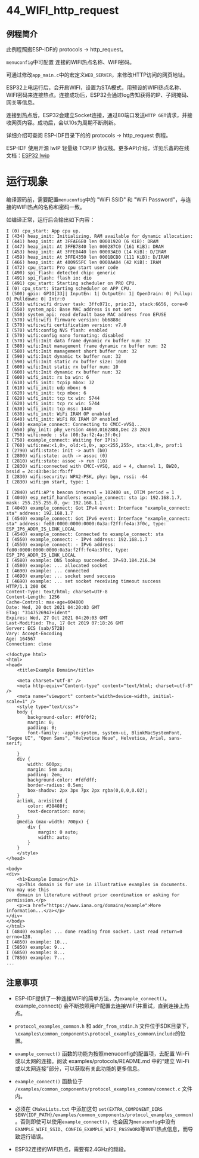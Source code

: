 # 44_WIFI_http_request

## 例程简介

此例程照搬ESP-IDF的 protocols -> http_request。

`menuconfig`中可配置 连接的WIFI热点名称、WIFI密码。

可通过修改`app_main.c`中的宏定义`WEB_SERVER`，来修改HTTP访问的网页地址。

ESP32上电运行后，会开启WIFI，设置为STA模式，用预设的WIFI热点名称、WIFI密码来连接热点。连接成功后，ESP32会通过log告知获得的IP、子网掩码、网关等信息。

连接到热点后，ESP32会建立Socket连接，通过80端口发送`HTTP GET`请求，并接收网页内容。成功后，会以10s为周期不断刷新。

详细介绍可查阅 ESP-IDF目录下的的 protocols -> http_request 例程。

ESP-IDF 使用开源 lwIP 轻量级 TCP/IP 协议栈。更多API介绍，详见乐鑫的在线文档：[ESP32 lwip](https://docs.espressif.com/projects/esp-idf/zh_CN/latest/esp32/api-guides/lwip.html)


# 运行现象

编译源码前，需要配置`menuconfig`中的 "WiFi SSID" 和 "WiFi Password"，与连接的WIFI热点的名称和密码一致。

如编译正常，运行后会输出如下内容：

```
I (0) cpu_start: App cpu up.
I (434) heap_init: Initializing. RAM available for dynamic allocation:
I (441) heap_init: At 3FFAE6E0 len 00001920 (6 KiB): DRAM
I (447) heap_init: At 3FFB7840 len 000287C0 (161 KiB): DRAM
I (453) heap_init: At 3FFE0440 len 00003AE0 (14 KiB): D/IRAM
I (459) heap_init: At 3FFE4350 len 0001BCB0 (111 KiB): D/IRAM
I (466) heap_init: At 400955FC len 0000AA04 (42 KiB): IRAM
I (472) cpu_start: Pro cpu start user code
I (490) spi_flash: detected chip: generic
I (491) spi_flash: flash io: dio
I (491) cpu_start: Starting scheduler on PRO CPU.
I (0) cpu_start: Starting scheduler on APP CPU.
I (500) gpio: GPIO[33]| InputEn: 1| OutputEn: 1| OpenDrain: 0| Pullup: 0| Pulldown: 0| Intr:0 
I (550) wifi:wifi driver task: 3ffc071c, prio:23, stack:6656, core=0
I (550) system_api: Base MAC address is not set
I (550) system_api: read default base MAC address from EFUSE
I (570) wifi:wifi firmware version: bb6888c
I (570) wifi:wifi certification version: v7.0
I (570) wifi:config NVS flash: enabled
I (570) wifi:config nano formating: disabled
I (570) wifi:Init data frame dynamic rx buffer num: 32
I (580) wifi:Init management frame dynamic rx buffer num: 32
I (580) wifi:Init management short buffer num: 32
I (590) wifi:Init dynamic tx buffer num: 32
I (590) wifi:Init static rx buffer size: 1600
I (600) wifi:Init static rx buffer num: 10
I (600) wifi:Init dynamic rx buffer num: 32
I (600) wifi_init: rx ba win: 6
I (610) wifi_init: tcpip mbox: 32
I (610) wifi_init: udp mbox: 6
I (620) wifi_init: tcp mbox: 6
I (620) wifi_init: tcp tx win: 5744
I (620) wifi_init: tcp rx win: 5744
I (630) wifi_init: tcp mss: 1440
I (630) wifi_init: WiFi IRAM OP enabled
I (640) wifi_init: WiFi RX IRAM OP enabled
I (640) example_connect: Connecting to CMCC-vVSQ...
I (650) phy_init: phy_version 4660,0162888,Dec 23 2020
I (750) wifi:mode : sta (08:3a:f2:4a:3f:0c)
I (750) example_connect: Waiting for IP(s)
I (760) wifi:new:<1,0>, old:<1,0>, ap:<255,255>, sta:<1,0>, prof:1
I (2790) wifi:state: init -> auth (b0)
I (2800) wifi:state: auth -> assoc (0)
I (2810) wifi:state: assoc -> run (10)
I (2830) wifi:connected with CMCC-vVSQ, aid = 4, channel 1, BW20, bssid = 2c:43:be:1c:fb:ff
I (2830) wifi:security: WPA2-PSK, phy: bgn, rssi: -64
I (2830) wifi:pm start, type: 1

I (2840) wifi:AP's beacon interval = 102400 us, DTIM period = 1
I (4040) esp_netif_handlers: example_connect: sta ip: 192.168.1.7, mask: 255.255.255.0, gw: 192.168.1.1
I (4040) example_connect: Got IPv4 event: Interface "example_connect: sta" address: 192.168.1.7
I (4540) example_connect: Got IPv6 event: Interface "example_connect: sta" address: fe80:0000:0000:0000:0a3a:f2ff:fe4a:3f0c, type: ESP_IP6_ADDR_IS_LINK_LOCAL
I (4540) example_connect: Connected to example_connect: sta
I (4550) example_connect: - IPv4 address: 192.168.1.7
I (4550) example_connect: - IPv6 address: fe80:0000:0000:0000:0a3a:f2ff:fe4a:3f0c, type: ESP_IP6_ADDR_IS_LINK_LOCAL
I (4580) example: DNS lookup succeeded. IP=93.184.216.34
I (4580) example: ... allocated socket
I (4690) example: ... connected
I (4690) example: ... socket send success
I (4690) example: ... set socket receiving timeout success
HTTP/1.1 200 OK
Content-Type: text/html; charset=UTF-8
Content-Length: 1256
Cache-Control: max-age=604800
Date: Wed, 20 Oct 2021 04:20:03 GMT
ETag: "3147526947+ident"
Expires: Wed, 27 Oct 2021 04:20:03 GMT
Last-Modified: Thu, 17 Oct 2019 07:18:26 GMT
Server: ECS (sab/572B)
Vary: Accept-Encoding
Age: 164567
Connection: close

<!doctype html>
<html>
<head>
    <title>Example Domain</title>

    <meta charset="utf-8" />
    <meta http-equiv="Content-type" content="text/html; charset=utf-8" />
    <meta name="viewport" content="width=device-width, initial-scale=1" />
    <style type="text/css">
    body {
        background-color: #f0f0f2;
        margin: 0;
        padding: 0;
        font-family: -apple-system, system-ui, BlinkMacSystemFont, "Segoe UI", "Open Sans", "Helvetica Neue", Helvetica, Arial, sans-serif;

    }
    div {
        width: 600px;
        margin: 5em auto;
        padding: 2em;
        background-color: #fdfdff;
        border-radius: 0.5em;
        box-shadow: 2px 3px 7px 2px rgba(0,0,0,0.02);
    }
    a:link, a:visited {
        color: #38488f;
        text-decoration: none;
    }
    @media (max-width: 700px) {
        div {
            margin: 0 auto;
            width: auto;
        }
    }
    </style>
</head>

<body>
<div>
    <h1>Example Domain</h1>
    <p>This domain is for use in illustrative examples in documents. You may use this
    domain in literature without prior coordination or asking for permission.</p>
    <p><a href="https://www.iana.org/domains/example">More information...</a></p>
</div>
</body>
</html>
I (4840) example: ... done reading from socket. Last read return=0 errno=128.
I (4850) example: 10... 
I (5850) example: 9... 
I (6850) example: 8... 
I (7850) example: 7...
...
```


## 注意事项

* ESP-IDF提供了一种连接WIFI的简单方法，为`example_connect()`。example_connect() 会不断按照用户配置去连接WIFI并重试，直到连接上热点。

* `protocol_examples_common.h` 和 `addr_from_stdin.h` 文件位于SDK目录下，`\examples\common_components\protocol_examples_common\include`的位置。

* `example_connect()` 函数的功能为按照menuconfig的配置项，去配置 Wi-Fi 或以太网的连接。阅读 examples/protocols/README.md 中的“建立 Wi-Fi 或以太网连接”部分，可以获取有关此功能的更多信息。

* `example_connect()` 函数位于 `/examples/common_components/protocol_examples_common/connect.c` 文件内。

* 必须在 `CMakeLists.txt` 中添加这句 `set(EXTRA_COMPONENT_DIRS $ENV{IDF_PATH}/examples/common_components/protocol_examples_common)`。否则即使可以使用`example_connect()`，也会因为`menuconfig`中没有`EXAMPLE_WIFI_SSID`、`CONFIG_EXAMPLE_WIFI_PASSWORD`等WIFI热点信息，而导致运行错误。

* ESP32连接的WIFI热点，需要有2.4GHz的频段。
